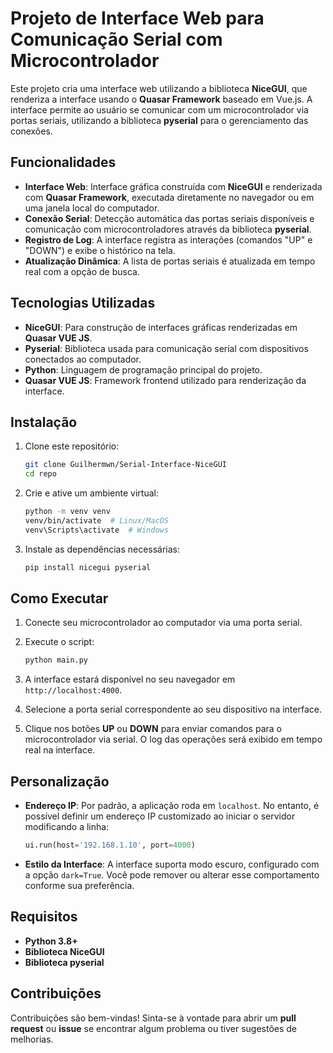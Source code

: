 # Projeto de Interface Web para Comunicação Serial com Microcontrolador

Este projeto cria uma interface web utilizando a biblioteca **NiceGUI**, que renderiza a interface usando o **Quasar Framework** baseado em Vue.js. A interface permite ao usuário se comunicar com um microcontrolador via portas seriais, utilizando a biblioteca **pyserial** para o gerenciamento das conexões. 

## Funcionalidades

- **Interface Web**: Interface gráfica construída com **NiceGUI** e renderizada com **Quasar Framework**, executada diretamente no navegador ou em uma janela local do computador.
- **Conexão Serial**: Detecção automática das portas seriais disponíveis e comunicação com microcontroladores através da biblioteca **pyserial**.
- **Registro de Log**: A interface registra as interações (comandos "UP" e "DOWN") e exibe o histórico na tela.
- **Atualização Dinâmica**: A lista de portas seriais é atualizada em tempo real com a opção de busca.

## Tecnologias Utilizadas

- **NiceGUI**: Para construção de interfaces gráficas renderizadas em **Quasar VUE JS**.
- **Pyserial**: Biblioteca usada para comunicação serial com dispositivos conectados ao computador.
- **Python**: Linguagem de programação principal do projeto.
- **Quasar VUE JS**: Framework frontend utilizado para renderização da interface.

## Instalação

1. Clone este repositório:
   ```bash
   git clone Guilhermwn/Serial-Interface-NiceGUI
   cd repo
   ```

2. Crie e ative um ambiente virtual:
   ```bash
   python -m venv venv
   venv/bin/activate  # Linux/MacOS
   venv\Scripts\activate  # Windows
   ```

3. Instale as dependências necessárias:
   ```bash
   pip install nicegui pyserial
   ```

## Como Executar

1. Conecte seu microcontrolador ao computador via uma porta serial.

2. Execute o script:
   ```bash
   python main.py
   ```

3. A interface estará disponível no seu navegador em `http://localhost:4000`.

4. Selecione a porta serial correspondente ao seu dispositivo na interface.

5. Clique nos botões **UP** ou **DOWN** para enviar comandos para o microcontrolador via serial. O log das operações será exibido em tempo real na interface.


## Personalização

- **Endereço IP**: Por padrão, a aplicação roda em `localhost`. No entanto, é possível definir um endereço IP customizado ao iniciar o servidor modificando a linha:
  ```python
  ui.run(host='192.168.1.10', port=4000)
  ```

- **Estilo da Interface**: A interface suporta modo escuro, configurado com a opção `dark=True`. Você pode remover ou alterar esse comportamento conforme sua preferência.

## Requisitos

- **Python 3.8+**
- **Biblioteca NiceGUI**
- **Biblioteca pyserial**

## Contribuições

Contribuições são bem-vindas! Sinta-se à vontade para abrir um **pull request** ou **issue** se encontrar algum problema ou tiver sugestões de melhorias.
